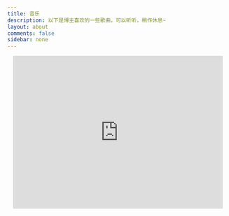 ```yaml
---
title: 音乐 
description: 以下是博主喜欢的一些歌曲，可以听听，稍作休息~
layout: about
comments: false
sidebar: none
---
```


<style>
iframe{
    height:350px
}
</style>

<div style="text-align: center"><iframe frameborder="no" border="0" marginwidth="0" marginheight="0" width="95%" src="http://music.163.com/outchain/player?type=0&amp;id=2022078976&amp;auto=0&amp;height=350"></iframe></div>
